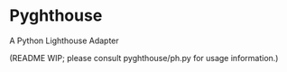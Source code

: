 # Pyghthouse 

A Python Lighthouse Adapter

(README WIP; please consult pyghthouse/ph.py for usage information.)
